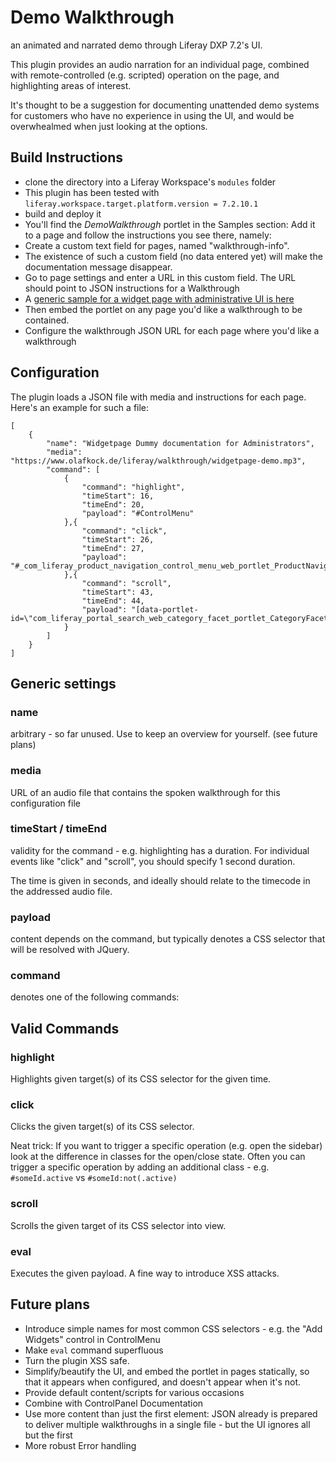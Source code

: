 # Demo Walkthrough

an animated and narrated demo through Liferay DXP 7.2's UI.

This plugin provides an audio narration for an individual page, combined with
remote-controlled (e.g. scripted) operation on the page, and highlighting areas
of interest.

It's thought to be a suggestion for documenting unattended demo systems for customers
who have no experience in using the UI, and would be overwhealmed when just looking at
the options.

## Build Instructions

* clone the directory into a Liferay Workspace's `modules` folder
* This plugin has been tested with `liferay.workspace.target.platform.version = 7.2.10.1`
* build and deploy it
* You'll find the _DemoWalkthrough_ portlet in the Samples section: Add it to a page and follow the instructions you see there, namely:
* Create a custom text field for pages, named "walkthrough-info".
* The existence of such a custom field (no data entered yet) will make the documentation message disappear.
* Go to page settings and enter a URL in this custom field. The URL should point to JSON instructions for a Walkthrough
* A [generic sample for a widget page with administrative UI is here](https://www.olafkock.de/liferay/walkthrough/dummy.json)
* Then embed the portlet on any page you'd like a walkthrough to be contained.
* Configure the walkthrough JSON URL for each page where you'd like a walkthrough

## Configuration

The plugin loads a JSON file with media and instructions for each page. 
Here's an example for such a file: 

	[
        {
	        "name": "Widgetpage Dummy documentation for Administrators",
	        "media": "https://www.olafkock.de/liferay/walkthrough/widgetpage-demo.mp3",
	        "command": [
                {
                    "command": "highlight",
                    "timeStart": 16,
                    "timeEnd": 20,
                    "payload": "#ControlMenu"
                },{
                    "command": "click",
                    "timeStart": 26,
                    "timeEnd": 27,
                    "payload": "#_com_liferay_product_navigation_control_menu_web_portlet_ProductNavigationControlMenuPortlet_addToggleId:not(.active)"
                },{
                    "command": "scroll",
                    "timeStart": 43,
                    "timeEnd": 44,
                    "payload": "[data-portlet-id=\"com_liferay_portal_search_web_category_facet_portlet_CategoryFacetPortlet\"]"
                }
            ]
        }
	]
	                                   
## Generic settings

### name

arbitrary - so far unused. Use to keep an overview for yourself. (see future plans)

### media

URL of an audio file that contains the spoken walkthrough for this configuration file

### timeStart / timeEnd

validity for the command - e.g. highlighting has a duration. For individual events like "click" and "scroll", you should specify 1 second duration.  

The time is given in seconds, and ideally should relate to the timecode in the addressed audio file.

### payload

content depends on the command, but typically denotes a CSS selector that will be resolved with JQuery.

### command

denotes one of the following commands:

## Valid Commands

### highlight

Highlights given target(s) of its CSS selector for the given time.

### click

Clicks the given target(s) of its CSS selector. 

Neat trick: If you want to trigger a specific operation (e.g. open the sidebar) look at the difference in classes for the open/close state. Often you can trigger a specific operation by adding an additional class - e.g. `#someId.active` vs `#someId:not(.active)`

### scroll

Scrolls the given target of its CSS selector into view.

### eval

Executes the given payload. A fine way to introduce XSS attacks.


## Future plans

* Introduce simple names for most common CSS selectors - e.g. the "Add Widgets" control in ControlMenu
* Make `eval` command superfluous
* Turn the plugin XSS safe.
* Simplify/beautify the UI, and embed the portlet in pages statically, so that it appears when configured, and doesn't appear when it's not.
* Provide default content/scripts for various occasions
* Combine with ControlPanel Documentation 
* Use more content than just the first element: JSON already is prepared to deliver multiple walkthroughs in a single file - but the UI ignores all but the first
* More robust Error handling
